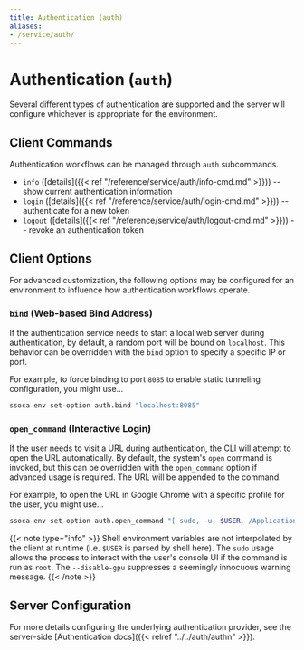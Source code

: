 ```yaml
---
title: Authentication (auth)
aliases:
- /service/auth/
---
```


# Authentication (`auth`)

Several different types of authentication are supported and the server will configure whichever is appropriate for the environment.


## Client Commands

Authentication workflows can be managed through `auth` subcommands.

 * `info` ([details]({{< ref "/reference/service/auth/info-cmd.md" >}})) -- show current authentication information
 * `login` ([details]({{< ref "/reference/service/auth/login-cmd.md" >}})) -- authenticate for a new token
 * `logout` ([details]({{< ref "/reference/service/auth/logout-cmd.md" >}})) -- revoke an authentication token


## Client Options

For advanced customization, the following options may be configured for an environment to influence how authentication workflows operate.


### `bind` (Web-based Bind Address)

If the authentication service needs to start a local web server during authentication, by default, a random port will be bound on `localhost`. This behavior can be overridden with the `bind` option to specify a specific IP or port.

For example, to force binding to port `8085` to enable static tunneling configuration, you might use...

```bash
ssoca env set-option auth.bind "localhost:8085"
```

### `open_command` (Interactive Login)

If the user needs to visit a URL during authentication, the CLI will attempt to open the URL automatically. By default, the system's `open` command is invoked, but this can be overridden with the `open_command` option if advanced usage is required. The URL will be appended to the command.

For example, to open the URL in Google Chrome with a specific profile for the user, you might use...

```bash
ssoca env set-option auth.open_command "[ sudo, -u, $USER, /Applications/Google Chrome.app/Contents/MacOS/Google Chrome, --profile-directory=Default, --disable-gpu ]"
```

{{< note type="info" >}}
  Shell environment variables are not interpolated by the client at runtime (i.e. `$USER` is parsed by shell here). The `sudo` usage allows the process to interact with the user's console UI if the command is run as `root`. The `--disable-gpu` suppresses a seemingly innocuous warning message.
{{< /note >}}


## Server Configuration

For more details configuring the underlying authentication provider, see the server-side [Authentication docs]({{< relref "../../auth/authn" >}}).
